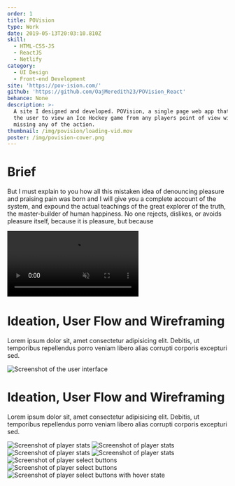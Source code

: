 ```yaml
---
order: 1
title: POVision
type: Work
date: 2019-05-13T20:03:10.810Z
skill:
  - HTML-CSS-JS
  - ReactJS
  - Netlify
category:
  - UI Design
  - Front-end Development
site: 'https://pov-ision.com/'
github: 'https://github.com/OajMeredith23/POVision_React'
behance: None
description: >-
  A site I designed and developed. POVision, a single page web app that allows
  the user to view an Ice Hockey game from any players point of view without
  missing any of the action. 
thumbnail: /img/povision/loading-vid.mov
poster: /img/povision-cover.png
---
```


<div class="work-section brief">
      <h1>Brief</h1>
      <p>But I must explain to you how all this mistaken idea of denouncing pleasure and praising pain was born and I will give you a complete account of the system, and expound the actual teachings of the great explorer of the truth, the master-builder of human happiness. No one rejects, dislikes, or avoids pleasure itself, because it is pleasure, but because</p>
</div>

<div class="work-section">
  <div class="work-image-video">
    <video autoplay loop muted playsinline src="/img/povision/loading-vid.mov"></video>
  </div> 
</div>

<div class="work-section">
    <div class="work-text-container">
      <div class="work-text">
        <h1>Ideation, User Flow and Wireframing</h1>
        <p>            Lorem ipsum dolor sit, amet consectetur adipisicing elit. Debitis, ut temporibus repellendus porro veniam libero alias corrupti corporis excepturi sed.
        </p>
      </div>
    </div>
    <div class="work-images">
      <div class="work-image-fullwidth">
        <img data-src="/img/povision/screenshot-1.jpg" alt="Screenshot of the user interface"/>
      </div>
    </div>
</div>
<div class="work-section">
    <div class="work-text-container">
      <div class="work-text">
        <h1>Ideation, User Flow and Wireframing</h1>
        <p>            Lorem ipsum dolor sit, amet consectetur adipisicing elit. Debitis, ut temporibus repellendus porro veniam libero alias corrupti corporis excepturi sed.
        </p>
      </div>
    </div>
    <div class="work-images">
      <div class="work-image-grid large-tiles">
        <img data-src="/img/povision/player-stats-1.jpg" alt="Screenshot of player stats"/>
        <img data-src="/img/povision/player-stats-2.jpg" alt="Screenshot of player stats"/>
        <img data-src="/img/povision/player-stats-3.jpg" alt="Screenshot of player stats"/>
        <img data-src="/img/povision/player-stats-4.jpg" alt="Screenshot of player stats"/>
        <img data-src="/img/povision/team-buttons-1.jpg" alt="Screenshot of player select buttons"/>
        <img data-src="/img/povision/team-buttons-2.jpg" alt="Screenshot of player select buttons"/>
      </div>
      <div class="work-image-fullwidth">
        <img data-src="/img/povision/team-buttons-3.jpg" alt="Screenshot of player select buttons with hover state"/>
      </div>
    </div>
</div>
